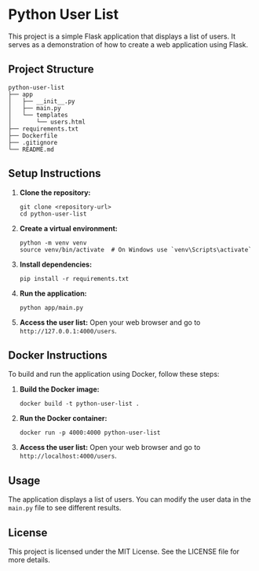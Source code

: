 # Python User List

This project is a simple Flask application that displays a list of users. It serves as a demonstration of how to create a web application using Flask.

## Project Structure

```
python-user-list
├── app
│   ├── __init__.py
│   ├── main.py
│   └── templates
│       └── users.html
├── requirements.txt
├── Dockerfile
├── .gitignore
└── README.md
```

## Setup Instructions

1. **Clone the repository:**
   ```
   git clone <repository-url>
   cd python-user-list
   ```

2. **Create a virtual environment:**
   ```
   python -m venv venv
   source venv/bin/activate  # On Windows use `venv\Scripts\activate`
   ```

3. **Install dependencies:**
   ```
   pip install -r requirements.txt
   ```

4. **Run the application:**
   ```
   python app/main.py
   ```

5. **Access the user list:**
   Open your web browser and go to `http://127.0.0.1:4000/users`.

## Docker Instructions

To build and run the application using Docker, follow these steps:

1. **Build the Docker image:**
   ```
   docker build -t python-user-list .
   ```

2. **Run the Docker container:**
   ```
   docker run -p 4000:4000 python-user-list
   ```

3. **Access the user list:**
   Open your web browser and go to `http://localhost:4000/users`.

## Usage

The application displays a list of users. You can modify the user data in the `main.py` file to see different results.

## License

This project is licensed under the MIT License. See the LICENSE file for more details.